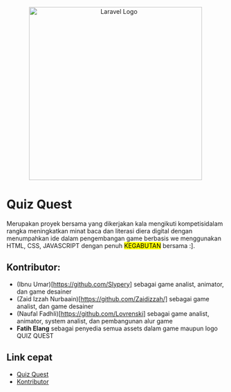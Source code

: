 <p align="center"><img src="https://github.com/Zaidizzah/QuizQuest/blob/main/assets/logo/logo-outline-hitam.png" width="400" alt="Laravel Logo"></p>

# Quiz Quest

Merupakan proyek bersama yang dikerjakan kala mengikuti kompetisidalam rangka meningkatkan minat baca dan literasi diera digital dengan menumpahkan ide dalam pengembangan game berbasis we menggunakan HTML, CSS, JAVASCRIPT dengan penuh <mark>KEGABUTAN</mark> bersama :].

## Kontributor:
- (Ibnu Umar)[https://github.com/Slypery] sebagai game analist, animator, dan game desainer
- (Zaid Izzah Nurbaain)[https://github.com/Zaidizzah/] sebagai game analist, dan game desainer
- (Naufal Fadhli)[https://github.com/Lovrenski] sebagai game analist, animator, system analist, dan pembangunan alur game
- **Fatih Elang** sebagai penyedia semua assets dalam game maupun logo QUIZ QUEST

## Link cepat
- [Quiz Quest](#quiz-quest)
- [Kontributor](#kontributor)
